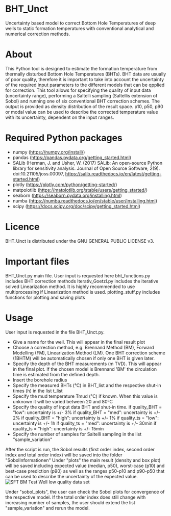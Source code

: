# BHT_Unct
Uncertainty based model to correct Bottom Hole Temperatures of deep wells to static formation temperatures with conventional analytical and numerical correction methods.

# About
This Python tool is designed to estimate the formation temperature from thermally disturbed Bottom Hole Temperatures (BHTs). BHT data are usually of poor quality, therefore it is important to take into account the uncertainty of the required input parameters to the different models that can be qpplied for correction. This tool allows for specifying the quality of input data (uncertainty range), performing a Saltelli sampling (Saltellis extension of Sobol) and running one of six conventional BHT correction schemes.
The output is provided as density distribution of the result space. p10, p50, p90 or modal value can be used to describe the corrected temperature value with its uncertainty, dependent on the input ranges.

# Required Python packages
- numpy         (https://numpy.org/install/)
- pandas        (https://pandas.pydata.org/getting_started.html)
- SALib         (Herman, J. and Usher, W. (2017) SALib: An open-source Python library for sensitivity analysis. Journal of Open Source Software, 2(9).
                 doi:10.21105/joss.00097, https://salib.readthedocs.io/en/latest/getting-started.html)
- plotly        (https://plotly.com/python/getting-started/)
- matpolotlib   (https://matplotlib.org/stable/users/getting_started/)
- seaborn       (https://seaborn.pydata.org/installing.html)
- numba         (https://numba.readthedocs.io/en/stable/user/installing.html)
- scipy         (https://docs.scipy.org/doc/scipy/getting_started.html)

# Licence
BHT_Unct is distributed under the GNU GENERAL PUBLIC LICENSE v3.

# Important files
BHT_Unct.py         main file. User input is requested here
bht_functions.py    includes BHT correction methods
Iterativ_Goetzl.py  includes the iterative solved Linearization method. It is highly recommended to use multiprocessing if Linearization method is used.
plotting_stuff.py   includes functions for plotting and saving plots

# Usage
User input is requested in the file BHT_Unct.py.
- Give a name for the well. This will appear in the final result plot
- Choose a correction method, e.g. Brennand Method (BM), Forward Modelling (FM), Linearization Method (LM). One BHT correction scheme (1BHTM) will be automatically       chosen if only one BHT is given later.
- Specify the depth of the BHT measurements (m TVD). This will appear in the final plot. If the chosen model is Brennand 'BM' the circulation time is estimated from     the defined depth.
- Insert the borehole radius
- Specify the measured BHTs (°C) in BHT_list and the respective shut-in times (h) in the list t_list
- Specify the mud temperature Tmud (°C) if known. When this value is unknown it will be varied between 20 and 80°C
- Specify the quality of input data BHT and shut-in time. 
    if quality_BHT = "low":  uncertainty is +/- 3%
    if quality_BHT = "med":  uncertainty is +/- 2%
    if quality_BHT = "high": uncertainty is +/- 1%
    if quality_ts = "low":   uncertainty is +/- 1h
    if quality_ts = "med":   uncertainty is +/- 30min
    if quality_ts = "high":  uncertainty is +/- 15min    
- Specify the number of samples for Saltelli sampling in the list "sample_variation"

After the script is run, the Sobol results (first order index, second order index and total order index) will be saved into the folder "SobolInformationen"
Under "plots" the main result (density and box plot) will be saved including expected value (median, p50), worst-case (p10) and best-case prediction (p90) as well as the ranges p50-p10 and p90-p50 that can be used to describe the uncertainty of the expected value.
![SFT BM Test Well low quality data set](https://user-images.githubusercontent.com/100127267/180166957-5f90873e-d5d5-469c-9654-e3bba8b3aeac.png)

Under "sobol_plots", the user can check the Sobol plots for convergence of the respective model. If the total order index does still change with increasing number of samples, the user should extend the list "sample_variation" and rerun the model.
